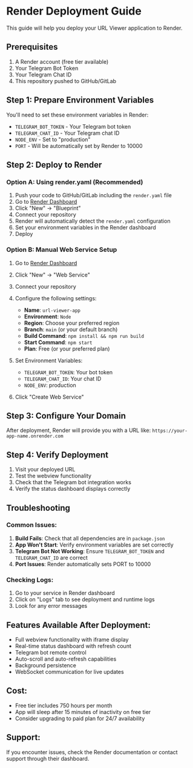 # Render Deployment Guide

This guide will help you deploy your URL Viewer application to Render.

## Prerequisites

1. A Render account (free tier available)
2. Your Telegram Bot Token
3. Your Telegram Chat ID
4. This repository pushed to GitHub/GitLab

## Step 1: Prepare Environment Variables

You'll need to set these environment variables in Render:

- `TELEGRAM_BOT_TOKEN` - Your Telegram bot token
- `TELEGRAM_CHAT_ID` - Your Telegram chat ID
- `NODE_ENV` - Set to "production"
- `PORT` - Will be automatically set by Render to 10000

## Step 2: Deploy to Render

### Option A: Using render.yaml (Recommended)

1. Push your code to GitHub/GitLab including the `render.yaml` file
2. Go to [Render Dashboard](https://dashboard.render.com)
3. Click "New" → "Blueprint"
4. Connect your repository
5. Render will automatically detect the `render.yaml` configuration
6. Set your environment variables in the Render dashboard
7. Deploy

### Option B: Manual Web Service Setup

1. Go to [Render Dashboard](https://dashboard.render.com)
2. Click "New" → "Web Service"
3. Connect your repository
4. Configure the following settings:
   - **Name**: `url-viewer-app`
   - **Environment**: `Node`
   - **Region**: Choose your preferred region
   - **Branch**: `main` (or your default branch)
   - **Build Command**: `npm install && npm run build`
   - **Start Command**: `npm start`
   - **Plan**: Free (or your preferred plan)

5. Set Environment Variables:
   - `TELEGRAM_BOT_TOKEN`: Your bot token
   - `TELEGRAM_CHAT_ID`: Your chat ID
   - `NODE_ENV`: production

6. Click "Create Web Service"

## Step 3: Configure Your Domain

After deployment, Render will provide you with a URL like:
`https://your-app-name.onrender.com`

## Step 4: Verify Deployment

1. Visit your deployed URL
2. Test the webview functionality
3. Check that the Telegram bot integration works
4. Verify the status dashboard displays correctly

## Troubleshooting

### Common Issues:

1. **Build Fails**: Check that all dependencies are in `package.json`
2. **App Won't Start**: Verify environment variables are set correctly
3. **Telegram Bot Not Working**: Ensure `TELEGRAM_BOT_TOKEN` and `TELEGRAM_CHAT_ID` are correct
4. **Port Issues**: Render automatically sets PORT to 10000

### Checking Logs:

1. Go to your service in Render dashboard
2. Click on "Logs" tab to see deployment and runtime logs
3. Look for any error messages

## Features Available After Deployment:

- Full webview functionality with iframe display
- Real-time status dashboard with refresh count
- Telegram bot remote control
- Auto-scroll and auto-refresh capabilities
- Background persistence
- WebSocket communication for live updates

## Cost:

- Free tier includes 750 hours per month
- App will sleep after 15 minutes of inactivity on free tier
- Consider upgrading to paid plan for 24/7 availability

## Support:

If you encounter issues, check the Render documentation or contact support through their dashboard.